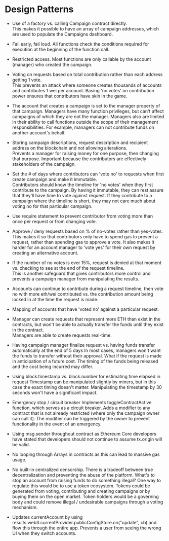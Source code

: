 # Design Patterns

-   Use of a factory vs. calling Campaign contract directly.  
    This makes it possible to have an array of campaign addresses, which are used to populate the Campaigns dashboard.

-   Fail early, fail loud. All functions check the conditions required for execution at the beginning of the function call.

-   Restricted access. Most functions are only callable by the account (manager) who created the campaign.

-   Voting on requests based on total contribution rather than each address getting 1 vote.  
    This prevents an attack where someone creates thousands of accounts and contributes 1 wei per account. Basing 'no votes' on contribution power ensures that contributors have skin in the game.

-   The account that creates a campaign is set to the manager property of that campaign. Managers have many function privileges, but can't affect campaigns of which they are not the manager. Managers also are limited in their ability to call functions outside the scope of their management responsibilities. For example, managers can not contribute funds on another account's behalf.

-   Storing campaign descriptions, request description and recipient address on the blockchain and not allowing alterations.  
    Prevents a manager for raising money for one purpose, then changing that purpose. Important because the contributors are effectively stakeholders of the campaign.

-   Set the # of days where contributors can 'vote no' to requests when first create campaign and make it immutable.  
    Contributors should know the timeline for 'no votes' when they first contribute to the campaign. By having it immutable, they can rest assure that they'll have time to vote against request. If they contribute to a campaign where the timeline is short, they may not care much about voting no for that particular campaign.

-   Use require statement to prevent contributor from voting more than once per request or from changing vote.

-   Approve / deny requests based on % of no-votes rather than yes-votes.  
    This makes it so that contributors only have to spend gas to prevent a request, rather than spending gas to approve a vote. It also makes it harder for an account manager to 'vote yes' for their own request by creating an alternative account.

-   If the number of no votes is ever 15%, request is denied at that moment vs. checking to see at the end of the request timeline.  
    This is another safeguard that gives contributors more control and prevents a campaign manager from manipulating the results.

-   Accounts can continue to contribute during a request timeline, then vote no with more eth/wei contributed vs. the contribution amount being locked in at the time the request is made.

-   Mapping of accounts that have 'voted no' against a particular request.

-   Manager can create requests that represent more ETH than exist in the contracts, but won't be able to actually transfer the funds until they exist in the contract.  
    Managers are able to create requests real-time.

-   Having campaign manager finalize request vs. having funds transfer automatically at the end of 5 days
    In most cases, managers won't want the funds to transfer without their approval. What if the request is made in anticipation of a future cost. The timing of the funds being released and the cost being incurred may differ.

-   Using block.timestamp vs. block.number for estimating time elapsed in request
    Timestamp can be manipulated slightly by miners, but in this case the exact timing doesn't matter. Manipulating the timestamp by 30 seconds won't have a significant impact.

-   Emergency stop / circuit breaker
    Implements toggleContractActive function, which serves as a circuit breaker. Adds a modifier to any contract that is not already restricted (where only the campaign owner can call it). The modifier can be triggered by the owner to prevent functionality in the event of an emergency.

-   Using msg.sender throughout contract as Ethereum Core developers have stated that developers should not continue to assume tx.origin will be valid.

-   No looping through Arrays in contracts as this can lead to massive gas usage.

-   No built-in centralized censorship. There is a tradeoff between true decentralization and preventing the abuse of the platform. What's to stop an account from raising funds to do something illegal? One way to regulate this would be to use a token ecosystem. Tokens could be generated from voting, contributing and creating campaigns or by buying them on the open market. Token holders would be a governing body and could remove illegal / undesirable campaigns through a voting mechanism.

-   Updates currentAccount by using results.web3.currentProvider.publicConfigStore.on("update", cb) and flow this through the entire app. Prevents a user from seeing the wrong UI when they switch accounts.
